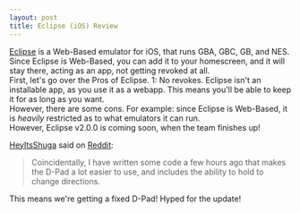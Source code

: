 ```yaml
---
layout: post
title: Eclipse (iOS) Review
---
```


[Eclipse](https://eclipseemu.me) is a Web-Based emulator for iOS, that runs GBA, GBC, GB, and NES. Since Eclipse is Web-Based, you can add it to your homescreen, and it will stay there, acting as an app, not getting revoked at all. <br>
First, let's go over the Pros of Eclipse. 1: No revokes. Eclipse isn't an installable app, as you use it as a webapp. This means you'll be able to keep it for as long as you want. <br>
However, there are some cons. For example: since Eclipse is Web-Based, it is <i>heavily</i> restricted as to what emulators it can run. <br>
However, Eclipse v2.0.0 is coming soon, when the team finishes up!

[HeyItsShuga](https://shuga.co) said on [Reddit](https://www.reddit.com/r/EclipseEmu/comments/8hsigl/omg_the_dpad/dymbid0): <br>
>Coincidentally, I have written some code a few hours ago that makes the D-Pad a lot easier to use, and includes the ability to hold to change directions.

This means we're getting a fixed D-Pad! Hyped for the update!
